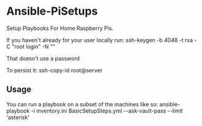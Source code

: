 # Ansible-PiSetups
Setup Playbooks For Home Raspberry Pis.

If you haven't already for your user locally run: ssh-keygen -b 4048 -t rsa -C "root login" -N ""

That doesn't use a password

To persist it: ssh-copy-id root@server

## Usage
You can run a playbook on a subset of the machines like so:
ansible-playbook -i inventory.ini BasicSetupSteps.yml --ask-vault-pass --limit 'asterisk'
